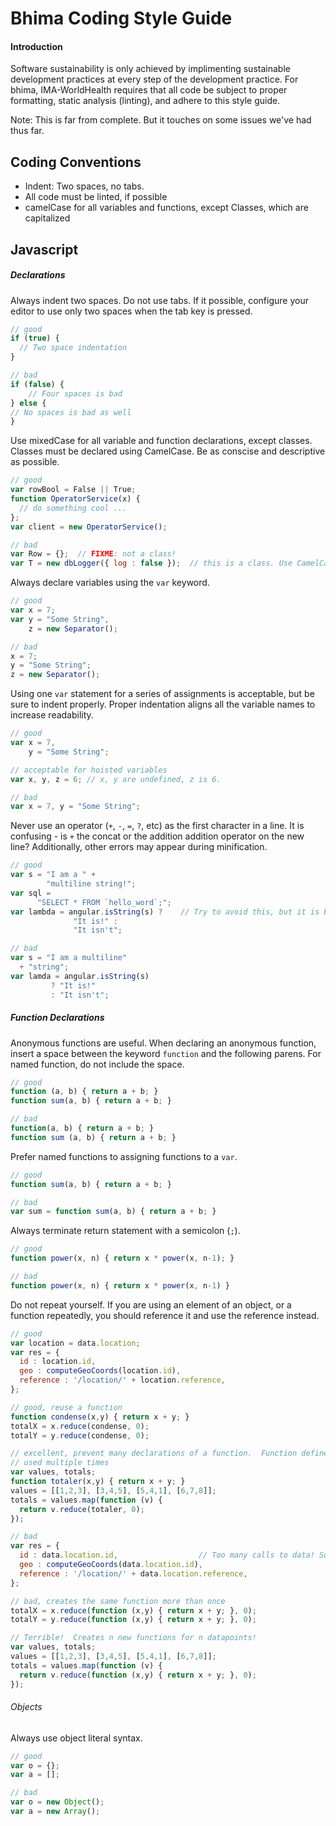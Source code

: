 Bhima Coding Style Guide
========================

#### Introduction

Software sustainability is only achieved by implimenting sustainable development
practices at every step of the development practice.  For bhima, IMA-WorldHealth
requires that all code be subject to proper formatting, static analysis (linting),
and adhere to this style guide.

Note: This is far from complete.  But it touches on some issues we've had thus far.

## Coding Conventions
- Indent: Two spaces, no tabs.
- All code must be linted, if possible
- camelCase for all variables and functions, except Classes, which are capitalized

## Javascript

##### Declarations

Always indent two spaces.  Do not use tabs.  If it possible, configure your editor
to use only two spaces when the tab key is pressed.

```javascript
// good
if (true) {
  // Two space indentation
}

// bad
if (false) {
    // Four spaces is bad
} else {
// No spaces is bad as well
}
```

Use mixedCase for all variable and function declarations, except classes.  Classes must
be declared using CamelCase.  Be as conscise and descriptive as possible.

```javascript
// good
var rowBool = False || True;
function OperatorService(x) {
  // do something cool ...
};
var client = new OperatorService();

// bad
var Row = {};  // FIXME: not a class!
var T = new dbLogger({ log : false });  // this is a class. Use CamelCase!
```

Always declare variables using the `var` keyword.

```javascript
// good
var x = 7;
var y = "Some String",
    z = new Separator();

// bad
x = 7;
y = "Some String";
z = new Separator();
```

Using one `var` statement for a series of assignments is acceptable, but be sure to
indent properly.  Proper indentation aligns all the variable names to increase
readability.

```javascript
// good
var x = 7,
    y = "Some String";

// acceptable for hoisted variables
var x, y, z = 6; // x, y are undefined, z is 6.

// bad
var x = 7, y = "Some String";
```

Never use an operator (`+`, `-`, `=`, `?`, etc) as the first character in a line.  It is confusing -
is `+` the concat or the addition addition operator on the new line?  Additionally, other errors may
appear during minification.

```javascript
// good
var s = "I am a " +
        "multiline string!";
var sql =
      "SELECT * FROM `hello_word`;";
var lambda = angular.isString(s) ?    // Try to avoid this, but it is better than the alternative
              "It is!" :
              "It isn't";

// bad
var s = "I am a multiline"
  + "string";
var lamda = angular.isString(s)
         ? "It is!"
         : "It isn't";
```


##### Function Declarations

Anonymous functions are useful.  When declaring an anonymous function, insert a space
between the keyword `function` and the following parens.  For named function, do not
include the space.

```javascript
// good
function (a, b) { return a + b; }
function sum(a, b) { return a + b; }

// bad
function(a, b) { return a + b; }
function sum (a, b) { return a + b; }
```

Prefer named functions to assigning functions to a `var`.


```javascript
// good
function sum(a, b) { return a + b; }

// bad
var sum = function sum(a, b) { return a + b; }
```

Always terminate return statement with a semicolon (`;`).

```javascript
// good
function power(x, n) { return x * power(x, n-1); }

// bad
function power(x, n) { return x * power(x, n-1) }
```
Do not repeat yourself.  If you are using an element of an object, or
a function repeatedly, you should reference it and use the reference instead.

```javascript
// good
var location = data.location;
var res = {
  id : location.id,
  geo : computeGeoCoords(location.id),
  reference : '/location/' + location.reference,
};

// good, reuse a function
function condense(x,y) { return x + y; }
totalX = x.reduce(condense, 0);
totalY = y.reduce(condense, 0);

// excellent, prevent many declarations of a function.  Function defined once and
// used multiple times
var values, totals;
function totaler(x,y) { return x + y; }
values = [[1,2,3], [3,4,5], [5,4,1], [6,7,8]];
totals = values.map(function (v) {
  return v.reduce(totaler, 0);
});

// bad
var res = {
  id : data.location.id,                  // Too many calls to data! Sub-optimal!  Hard to read!
  geo : computeGeoCoords(data.location.id),
  reference : '/location/' + data.location.reference,
};

// bad, creates the same function more than once
totalX = x.reduce(function (x,y) { return x + y; }, 0);
totalY = y.reduce(function (x,y) { return x + y; }, 0);

// Terrible!  Creates n new functions for n datapoints!
var values, totals;
values = [[1,2,3], [3,4,5], [5,4,1], [6,7,8]];
totals = values.map(function (v) {
  return v.reduce(function (x,y) { return x + y; }, 0);
});
```

###### Objects

Always use object literal syntax.

```javascript
// good
var o = {};
var a = [];

// bad
var o = new Object();
var a = new Array();
```

